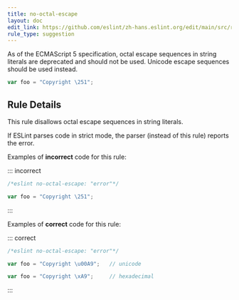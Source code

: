 ```yaml
---
title: no-octal-escape
layout: doc
edit_link: https://github.com/eslint/zh-hans.eslint.org/edit/main/src/rules/no-octal-escape.md
rule_type: suggestion
---
```



As of the ECMAScript 5 specification, octal escape sequences in string literals are deprecated and should not be used. Unicode escape sequences should be used instead.

```js
var foo = "Copyright \251";
```

## Rule Details

This rule disallows octal escape sequences in string literals.

If ESLint parses code in strict mode, the parser (instead of this rule) reports the error.

Examples of **incorrect** code for this rule:

::: incorrect

```js
/*eslint no-octal-escape: "error"*/

var foo = "Copyright \251";
```

:::

Examples of **correct** code for this rule:

::: correct

```js
/*eslint no-octal-escape: "error"*/

var foo = "Copyright \u00A9";   // unicode

var foo = "Copyright \xA9";     // hexadecimal
```

:::
